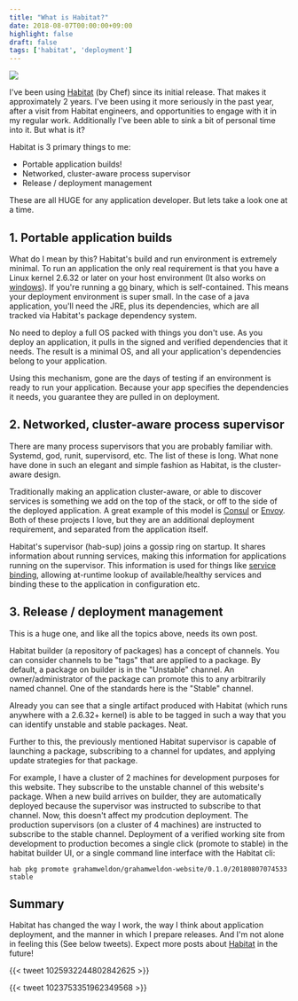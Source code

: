 ```yaml
---
title: "What is Habitat?"
date: 2018-08-07T00:00:00+09:00
highlight: false
draft: false
tags: ['habitat', 'deployment']
---
```


<img src="/uploads/2018/08/07/habitat_400x400.jpg" class="right"/>

I've been using [Habitat][habitat] (by Chef) since its initial release. That makes it approximately 2 years. I've been using it more seriously in the past year, after a visit from Habitat engineers, and opportunities to engage with it in my regular work. Additionally I've been able to sink a bit of personal time into it. But what is it?

Habitat is 3 primary things to me:

* Portable application builds!
* Networked, cluster-aware process supervisor
* Release / deployment management

These are all HUGE for any application developer. But lets take a look one at a time.

## 1. Portable application builds

What do I mean by this? Habitat's build and run environment is extremely minimal. To run an application the only real requirement is that you have a Linux kernel 2.6.32 or later on your host environment (It also works on [windows][habitat-windows]). If you're running a [go][go] binary, which is self-contained. This means your deployment environment is super small. In the case of a java application, you'll need the JRE, plus its dependencies, which are all tracked via Habitat's package dependency system.

No need to deploy a full OS packed with things you don't use. As you deploy an application, it pulls in the signed and verified dependencies that it needs. The result is a minimal OS, and all your application's dependencies belong to your application.

Using this mechanism, gone are the days of testing if an environment is ready to run your application. Because your app specifies the dependencies it needs, you guarantee they are pulled in on deployment.

## 2. Networked, cluster-aware process supervisor

There are many process supervisors that you are probably familiar with. Systemd, god, runit, supervisord, etc. The list of these is long. What none have done in such an elegant and simple fashion as Habitat, is the cluster-aware design.

Traditionally making an application cluster-aware, or able to discover services is something we add on the top of the stack, or off to the side of the deployed application. A great example of this model is [Consul][consul] or [Envoy][envoy]. Both of these projects I love, but they are an additional deployment requirement, and separated from the application itself.

Habitat's supervisor (hab-sup) joins a gossip ring on startup. It shares information about running services, making this information for applications running on the supervisor. This information is used for things like [service binding][habitat-binding], allowing at-runtime lookup of available/healthy services and binding these to the application in configuration etc.

## 3. Release / deployment management

This is a huge one, and like all the topics above, needs its own post.

Habitat builder (a repository of packages) has a concept of channels. You can consider channels to be "tags" that are applied to a package. By default, a package on builder is in the "Unstable" channel. An owner/administrator of the package can promote this to any arbitrarily named channel. One of the standards here is the "Stable" channel.

Already you can see that a single artifact produced with Habitat (which runs anywhere with a 2.6.32+ kernel) is able to be tagged in such a way that you can identify unstable and stable packages. Neat.

Further to this, the previously mentioned Habitat supervisor is capable of launching a package, subscribing to a channel for updates, and applying update strategies for that package.

For example, I have a cluster of 2 machines for development purposes for this website. They subscribe to the unstable channel of this website's package. When a new build arrives on builder, they are automatically deployed because the supervisor was instructed to subscribe to that channel. Now, this doesn't affect my prodcution deployment. The production supervisors (on a cluster of 4 machines) are instructed to subscribe to the stable channel. Deployment of a verified working site from development to production becomes a single click (promote to stable) in the habitat builder UI, or a single command line interface with the Habitat cli:

```shell
hab pkg promote grahamweldon/grahamweldon-website/0.1.0/20180807074533 stable
```

## Summary

Habitat has changed the way I work, the way I think about application deployment, and the manner in which I prepare releases. And I'm not alone in feeling this (See below tweets). Expect more posts about [Habitat][habitat] in the future!

{{< tweet 1025932244802842625 >}}

{{< tweet 1023753351962349568 >}}

[habitat]: https://www.habitat.sh "Habitat home page"
[habitat-windows]: https://www.habitat.sh/blog/2017/07/Habitat-on-Windows/ "Announcement for Habitat on Windows"
[go]: https://golang.org/ "Golang home page"
[consul]: https://www.consul.io/ "Hashicorp Consul home page"
[envoy]: https://www.envoyproxy.io/ "Envopy project web site"
[habitat-binding]: https://www.habitat.sh/docs/developing-packages/#pkg-binds "Documentation for Habitat package bindings"
